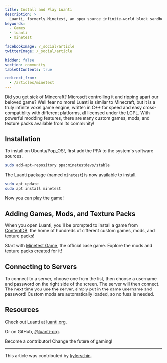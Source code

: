 ```yaml
---
title: Install and Play Luanti
description: >
  Luanti, formerly Minetest, an open source infinite-world block sandbox game with survival and crafting.
keywords:
  - Games
  - luanti
  - minetest

facebookImage: /_social/article
twitterImage: /_social/article

hidden: false
section: community
tableOfContents: true

redirect_from:
  - /articles/minetest
---
```


Did you get sick of Minecraft? Microsoft controlling it and ripping apart our beloved game? Well fear no more! Luanti is similar to Minecraft, but it is a truly infinite voxel game engine, written in C++ for speed and easy cross-compatiblity with different platforms, all licensed under the LGPL. With powerful modding features, there are many custom games, mods, and texture packs available from its community!

## Installation

To install on Ubuntu/Pop\_OS!, first add the PPA to the system's software sources.

```bash
sudo add-apt-repository ppa:minetestdevs/stable
```

The Luanti package (named `minetest`) is now available to install.

```bash
sudo apt update
sudo apt install minetest
```

Now you can play the game!

## Adding Games, Mods, and Texture Packs

When you open Luanti, you'll be prompted to install a game from [ContentDB](https://content.luanti.org/), the home of hundreds of different custom games, mods, and texture packs!

Start with [Minetest Game](https://content.luanti.org/packages/Luanti/minetest_game/), the official base game. Explore the mods and texture packs created for it!

## Connecting to Servers

To connect to a server, choose one from the list, then choose a username and password on the right side of the screen. The server will then connect. The next time you use the server, simply put in the same username and password! Custom mods are automatically loaded, so no fuss is needed.

## Resources

Check out Luanti at [luanti.org](https://www.luanti.org/).

Or on GitHub, [@luanti-org](https://github.com/luanti-org).

Become a contributor! Change the future of gaming!

---

This article was contributed by [kylerschin](https://github.com/kylerschin).
